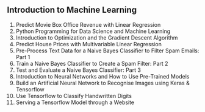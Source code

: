 ## Introduction to Machine Learning

1. Predict Movie Box Office Revenue with Linear Regression
2. Python Programming for Data Science and Machine Learning
3. Introduction to Optimization and the Gradient Descent Algorithm
4. Predict House Prices with Multivariable Linear Regression
5. Pre-Process Text Data for a Naive Bayes Classifier to Filter Spam Emails: Part 1
6. Train a Naive Bayes Classifier to Create a Spam Filter: Part 2
7. Test and Evaluate a Naive Bayes Classifier: Part 3
8. Introduction to Neural Networks and How to Use Pre-Trained Models
9. Build an Artificial Neural Network to Recognise Images using Keras & Tensorflow
10. Use Tensorflow to Classify Handwritten Digits
11. Serving a Tensorflow Model through a Website